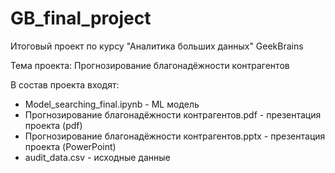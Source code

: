 # GB_final_project
Итоговый проект по курсу "Аналитика больших данных" GeekBrains

Тема проекта: Прогнозирование благонадёжности контрагентов

В состав проекта входят:
- Model_searching_final.ipynb - ML модель
- Прогнозирование благонадёжности контрагентов.pdf - презентация проекта (pdf)
- Прогнозирование благонадёжности контрагентов.pptx - презентация проекта (PowerPoint)
- audit_data.csv - исходные данные
